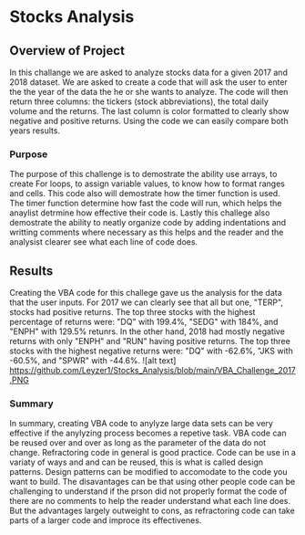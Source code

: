 # Stocks Analysis

## Overview of Project
In this challange we are asked to analyze stocks data for a given 2017 and 2018 dataset. We are asked to create a code that will ask the user to enter the the year of the data the he or she wants to analyze. The code will then return three columns: the tickers (stock abbreviations), the total daily volume and the returns. The last column is color formatted to clearly show negative and positive returns. Using the code we can easily compare both years results.

### Purpose
The purpose of this challenge is to demostrate the ability use arrays, to create For loops, to assign variable values, to know how to format ranges and cells. This code also will demostrate how the timer function is used. The timer function determine how fast the code will run, which helps the anaylist detrmine how effective their code is. Lastly this challege also demostrate the ability to neatly organize code by adding indentations and writting comments where necessary as this helps and the reader and the analysist clearer see what each line of code does. 

## Results
Creating the VBA code for this challege gave us the analysis for the data that the user inputs. For 2017 we can clearly see that all but one, "TERP", stocks had positive returns.  The top three stocks with the highest percentage of returns were: "DQ" with 199.4%, "SEDG" with 184%, and "ENPH" with 129.5% retunrs. In the other hand, 2018 had mostly negative returns with only "ENPH" and "RUN" having positive returns. The top three stocks with the highest negative returns were: "DQ" with -62.6%, "JKS with -60.5%, and "SPWR" with -44.6%. 
![alt text] https://github.com/Leyzer1/Stocks_Analysis/blob/main/VBA_Challenge_2017.PNG

### Summary
In summary, creating VBA code to anylyze large data sets can be very effective if the anylyzing process becomes a repetive task. VBA code can be reused over and over as long as the parameter of the data do not change. Refractoring code in general is good practice. Code can be use in a variaty of ways and and can be reused, this is what is called design patterns. Design patterns can be modified to accomodate to the code you want to build. The disavantages can be that using other people code can be challenging to understand if the prson did not properly format the code of there are no comments to help the reader understand what each line does. But the advantages largely outweight to cons, as refractoring code can take parts of a larger code and improce its effectivenes. 
